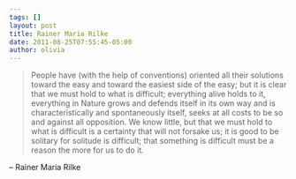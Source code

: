 ```yaml
---
tags: []
layout: post
title: Rainer Maria Rilke
date: 2011-08-25T07:55:45-05:00
author: olivia
---
```


> People have (with the help of conventions) oriented all their solutions toward the easy and toward the easiest side of the easy; but it is clear that we must hold to what is difficult; everything alive holds to it, everything in Nature grows and defends itself in its own way and is characteristically and spontaneously itself, seeks at all costs to be so and against all opposition. We know little, but that we must hold to what is difficult is a certainty that will not forsake us; it is good to be solitary for solitude is difficult; that something is difficult must be a reason the more for us to do it.

– Rainer Maria Rilke
